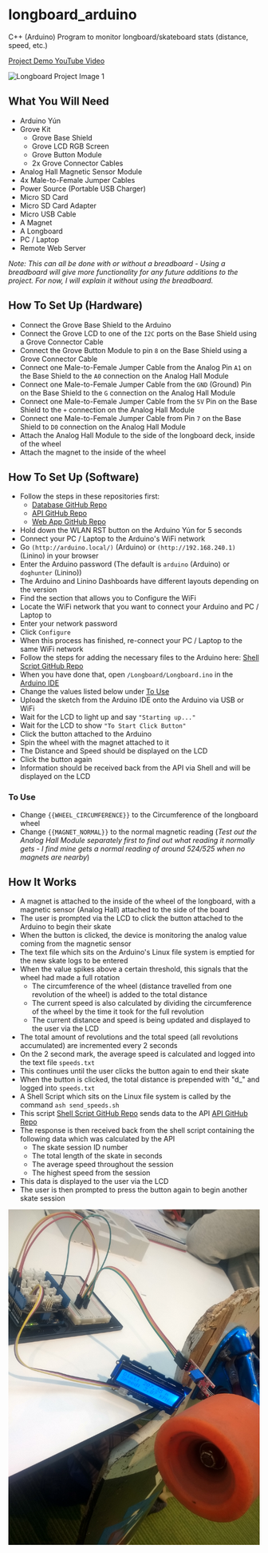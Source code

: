 # longboard_arduino
C++ (Arduino) Program to monitor longboard/skateboard stats (distance, speed, etc.)

[Project Demo YouTube Video](https://www.youtube.com/watch?v=q_IGEHvx30A)

![Longboard Project Image 1](images/img1.jpg?raw=true "Longboard Project Image 1")

## What You Will Need
  - Arduino Yún
  - Grove Kit
    - Grove Base Shield
    - Grove LCD RGB Screen
    - Grove Button Module
    - 2x Grove Connector Cables
  - Analog Hall Magnetic Sensor Module
  - 4x Male-to-Female Jumper Cables
  - Power Source (Portable USB Charger)
  - Micro SD Card
  - Micro SD Card Adapter
  - Micro USB Cable
  - A Magnet
  - A Longboard
  - PC / Laptop
  - Remote Web Server

*Note: This can all be done with or without a breadboard - Using a breadboard will give more functionality for any future additions to the project. For now, I will explain it without using the breadboard.*

## How To Set Up (Hardware)
  - Connect the Grove Base Shield to the Arduino
  - Connect the Grove LCD to one of the `I2C` ports on the Base Shield using a Grove Connector Cable
  - Connect the Grove Button Module to pin `8` on the Base Shield using a Grove Connector Cable
  - Connect one Male-to-Female Jumper Cable from the Analog Pin `A1` on the Base Shield to the `A0` connection on the Analog Hall Module
  - Connect one Male-to-Female Jumper Cable from the `GND` (Ground) Pin on the Base Shield to the `G` connection on the Analog Hall Module
  - Connect one Male-to-Female Jumper Cable from the `5V` Pin on the Base Shield to the `+` connection on the Analog Hall Module
  - Connect one Male-to-Female Jumper Cable from Pin `7` on the Base Shield to `D0` connection on the Analog Hall Module
  - Attach the Analog Hall Module to the side of the longboard deck, inside of the wheel
  - Attach the magnet to the inside of the wheel

## How To Set Up (Software)
  - Follow the steps in these repositories first:
    - [Database GitHub Repo](https://github.com/CharlesPeterMcCarthy/longboard_db)
    - [API GitHub Repo](https://github.com/CharlesPeterMcCarthy/longboard_api)
    - [Web App GitHub Repo](https://github.com/CharlesPeterMcCarthy/longboard_web_app)
  - Hold down the WLAN RST button on the Arduino Yún for 5 seconds
  - Connect your PC / Laptop to the Arduino's WiFi network
  - Go `(http://arduino.local/)` (Arduino) or `(http://192.168.240.1)` (Linino) in your browser
  - Enter the Arduino password (The default is `arduino` (Arduino) or `doghunter` (Linino))
  - The Arduino and Linino Dashboards have different layouts depending on the version
  - Find the section that allows you to Configure the WiFi
  - Locate the WiFi network that you want to connect your Arduino and PC / Laptop to
  - Enter your network password
  - Click `Configure`
  - When this process has finished, re-connect your PC / Laptop to the same WiFi network
  - Follow the steps for adding the necessary files to the Arduino here: [Shell Script GitHub Repo](https://github.com/CharlesPeterMcCarthy/longboard_shell_script)
  - When you have done that, open `/Longboard/Longboard.ino` in the [Arduino IDE](https://www.arduino.cc/en/Main/Software)
  - Change the values listed below under [To Use](https://github.com/CharlesPeterMcCarthy/longboard_arduino#to-use)
  - Upload the sketch from the Arduino IDE onto the Arduino via USB or WiFi
  - Wait for the LCD to light up and say `"Starting up..."`
  - Wait for the LCD to show `"To Start Click Button"`
  - Click the button attached to the Arduino
  - Spin the wheel with the magnet attached to it
  - The Distance and Speed should be displayed on the LCD
  - Click the button again
  - Information should be received back from the API via Shell and will be displayed on the LCD

### To Use
  - Change `{{WHEEL_CIRCUMFERENCE}}` to the Circumference of the longboard wheel
  - Change `{{MAGNET_NORMAL}}` to the normal magnetic reading (*Test out the Analog Hall Module separately first to find out what reading it normally gets - I find mine gets a normal reading of around 524/525 when no magnets are nearby*)

## How It Works
  - A magnet is attached to the inside of the wheel of the longboard, with a magnetic sensor (Analog Hall) attached to the side of the board
  - The user is prompted via the LCD to click the button attached to the Arduino to begin their skate
  - When the button is clicked, the device is monitoring the analog value coming from the magnetic sensor
  - The text file which sits on the Arduino's Linux file system is emptied for the new skate logs to be entered
  - When the value spikes above a certain threshold, this signals that the wheel had made a full rotation
    - The circumference of the wheel (distance travelled from one revolution of the wheel) is added to the total distance
    - The current speed is also calculated by dividing the circumference of the wheel by the time it took for the full revolution
    - The current distance and speed is being updated and displayed to the user via the LCD
  - The total amount of revolutions and the total speed (all revolutions accumulated) are incremented every 2 seconds
  - On the 2 second mark, the average speed is calculated and logged into the text file `speeds.txt`
  - This continues until the user clicks the button again to end their skate
  - When the button is clicked, the total distance is prepended with "d_" and logged into `speeds.txt`
  - A Shell Script which sits on the Linux file system is called by the command `ash send_speeds.sh`
  - This script [Shell Script GitHub Repo](https://github.com/CharlesPeterMcCarthy/longboard_shell_script) sends data to the API [API GitHub Repo](https://github.com/CharlesPeterMcCarthy/longboard_api)
  - The response is then received back from the shell script containing the following data which was calculated by the API
    - The skate session ID number
    - The total length of the skate in seconds
    - The average speed throughout the session
    - The highest speed from the session
  - This data is displayed to the user via the LCD
  - The user is then prompted to press the button again to begin another skate session

![Longboard Project Image 2](images/img2.jpg?raw=true "Longboard Project Image 2")
